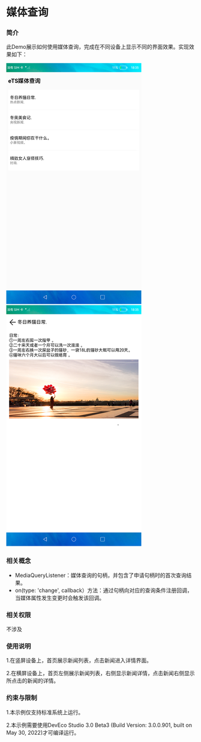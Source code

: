 # 媒体查询

### 简介

此Demo展示如何使用媒体查询，完成在不同设备上显示不同的界面效果。实现效果如下：

![main](screenshots/device/main.png) ![new](screenshots/device/new.png)

### 相关概念

-  MediaQueryListener：媒体查询的句柄，并包含了申请句柄时的首次查询结果。
- on(type: 'change', callback）方法：通过句柄向对应的查询条件注册回调，当媒体属性发生变更时会触发该回调。

### 相关权限

不涉及

### 使用说明

1.在竖屏设备上，首页展示新闻列表，点击新闻进入详情界面。

2.在横屏设备上，首页左侧展示新闻列表，右侧显示新闻详情，点击新闻右侧显示所点击的新闻的详情。

### 约束与限制

1.本示例仅支持标准系统上运行。

2.本示例需要使用DevEco Studio 3.0 Beta3 (Build Version: 3.0.0.901, built on May 30, 2022)才可编译运行。
